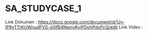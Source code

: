 # SA_STUDYCASE_1

Link Dokumen : https://docs.google.com/document/d/1Jy-IP9yTTrKUWnudPVG-s0ifB4NwnyKyiPDohPdxPcQ/edit
Link Video : 
